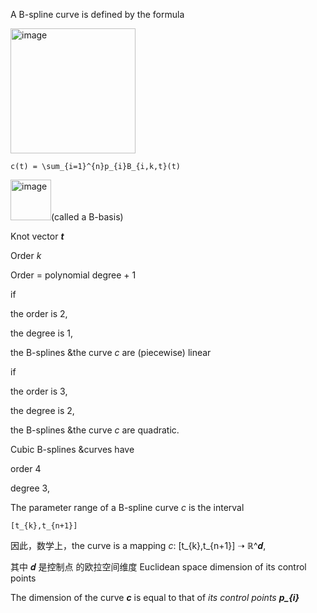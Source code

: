 A B-spline curve is defined by the formula 

<img width="200" alt="image" src="https://github.com/ChenxingWang93/ComputationalGeometry/assets/31954987/85f6fdc7-0b24-4ff9-9140-31d7e396b523">

```
c(t) = \sum_{i=1}^{n}p_{i}B_{i,k,t}(t)
```

<img width="65" alt="image" src="https://github.com/ChenxingWang93/ComputationalGeometry/assets/31954987/3c25b8ff-9cd8-4c74-b7cd-2c88dca7a8bb">(called a B-basis)

Knot vector ***t***

Order _k_

Order = polynomial degree + 1

if 

the order is 2,

the degree is 1,

the B-splines &the curve _c_ are (piecewise) linear

if 

the order is 3,

the degree is 2,

the B-splines &the curve _c_ are quadratic. 

Cubic B-splines &curves have 

order 4

degree 3,

  The parameter range of a B-spline curve _c_ is the interval 

    [t_{k},t_{n+1}]

因此，数学上，the curve is a mapping _c_: [t_{k},t_{n+1}] ➝ ℝ^𝒅,

其中 𝒅 是控制点 的欧拉空间维度 Euclidean space dimension of its control points

The dimension of the curve ***c*** is equal to that of _its control points_ ***p_{i}***
